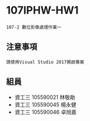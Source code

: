 # 107IPHW-HW1
    107-2 數位影像處理作業一

## 注意事項
    請使用Visual Studio 2017開啟專案

## 組員
+ 資工三 105590021 林敬勛
+ 資工三 105590045 楊永健
+ 資工三 105590046 卓旭嘉